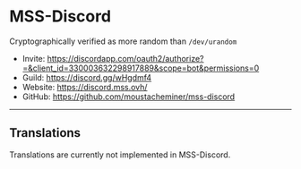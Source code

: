# MSS-Discord
Cryptographically verified as more random than `/dev/urandom`

- Invite: https://discordapp.com/oauth2/authorize?=&client_id=330003632298917889&scope=bot&permissions=0
- Guild: https://discord.gg/wHgdmf4
- Website: https://discord.mss.ovh/
- GitHub: https://github.com/moustacheminer/mss-discord

---

## Translations

Translations are currently not implemented in MSS-Discord.
